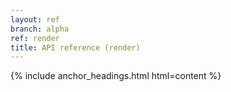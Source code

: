 ```yaml
---
layout: ref
branch: alpha
ref: render
title: API reference (render)
---
```

{% include anchor_headings.html html=content %}